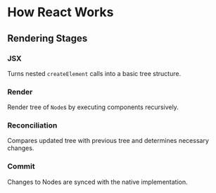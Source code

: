 # How React Works

## Rendering Stages

### JSX

Turns nested `createElement` calls into a basic tree structure.

### Render

Render tree of `Node`s by executing components recursively.

### Reconciliation

Compares updated tree with previous tree and determines necessary changes.

### Commit

Changes to Nodes are synced with the native implementation.
